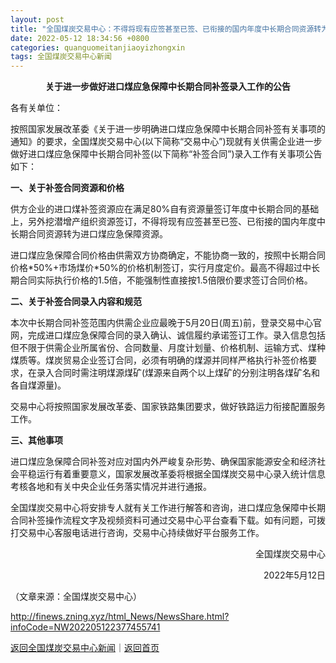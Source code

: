 ```yaml
---
layout: post
title: "全国煤炭交易中心：不得将现有应签甚至已签、已衔接的国内年度中长期合同资源转为进口煤应急保障资源"
date: 2022-05-12 18:34:56 +0800
categories: quanguomeitanjiaoyizhongxin
tags: 全国煤炭交易中心新闻
---
```

<p style="text-align:center;"><strong>关于进一步做好进口煤应急保障中长期合同补签录入工作的公告</strong></p><p>各有关单位：</p><p>按照国家发展改革委《关于进一步明确进口煤应急保障中长期合同补签有关事项的通知》的要求，全国煤炭交易中心(以下简称“交易中心”)现就有关供需企业进一步做好进口煤应急保障中长期合同补签(以下简称“补签合同”)录入工作有关事项公告如下：</p><p><strong>一、关于补签合同资源和价格</strong></p><p>供方企业的进口煤补签资源应在满足80%自有资源量签订年度中长期合同的基础上，另外挖潜增产组织资源签订，不得将现有应签甚至已签、已衔接的国内年度中长期合同资源转为进口煤应急保障资源。</p><p>进口煤应急保障合同价格由供需双方协商确定，不能协商一致的，按照中长期合同价格*50%+市场煤价*50%的价格机制签订，实行月度定价。最高不得超过中长期合同实际执行价格的1.5倍，不能强制性直接按1.5倍限价要求签订合同价格。</p><p><strong>二、关于补签合同录入内容和规范</strong></p><p>本次中长期合同补签范围内供需企业应最晚于5月20日(周五)前，登录交易中心官网，完成进口煤应急保障合同的录入确认、诚信履约承诺签订工作。录入信息包括但不限于供需企业所属省份、合同数量、月度计划量、价格机制、运输方式、煤种煤质等。煤炭贸易企业签订合同，必须有明确的煤源并同样严格执行补签价格要求，在录入合同时需注明煤源煤矿(煤源来自两个以上煤矿的分别注明各煤矿名和各自煤源量)。</p><p>交易中心将按照国家发展改革委、国家铁路集团要求，做好铁路运力衔接配置服务工作。</p><p><strong>三、其他事项</strong></p><p>进口煤应急保障合同补签对应对国内外严峻复杂形势、确保国家能源安全和经济社会平稳运行有着重要意义，国家发展改革委将根据全国煤炭交易中心录入统计信息考核各地和有关中央企业任务落实情况并进行通报。</p><p>全国煤炭交易中心将安排专人就有关工作进行解答和咨询，进口煤应急保障中长期合同补签操作流程文字及视频资料可通过交易中心平台查看下载。如有问题，可拨打交易中心客服电话进行咨询，交易中心持续做好平台服务工作。</p><p style="text-align:right;">全国煤炭交易中心</p><p style="text-align:right;">2022年5月12日</p><p class="em_media">（文章来源：全国煤炭交易中心）</p>

<http://finews.zning.xyz/html_News/NewsShare.html?infoCode=NW202205122377455741>

[返回全国煤炭交易中心新闻](//finews.withounder.com/category/quanguomeitanjiaoyizhongxin.html)｜[返回首页](//finews.withounder.com/)